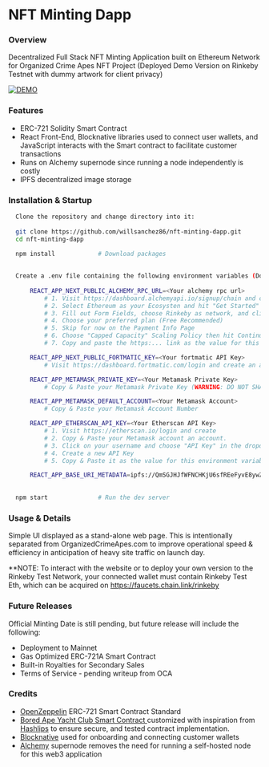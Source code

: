 # NFT Minting Dapp

### Overview

Decentralized Full Stack NFT Minting Application built on Ethereum Network for Organized Crime Apes NFT Project (Deployed Demo Version on Rinkeby Testnet with dummy artwork for client privacy)

<a href="https://nft-minting-dapp-navy.vercel.app/"><img src="https://img.shields.io/badge/-DEMO-4E69C8?style=for-the-badge&logo=appveyor;link=https://nft-minting-dapp-navy.vercel.app" alt="DEMO"></a>


### Features
* ERC-721 Solidity Smart Contract
* React Front-End, Blocknative libraries used to connect user wallets, and JavaScript interacts with the Smart contract to facilitate customer transactions
* Runs on Alchemy supernode since running a node independently is costly
* IPFS decentralized image storage



### Installation & Startup
  
```bash
  Clone the repository and change directory into it:
  
  git clone https://github.com/willsanchez86/nft-minting-dapp.git 
  cd nft-minting-dapp

  npm install            # Download packages
  
  
  Create a .env file containing the following environment variables (Do NOT use quotation marks when filling in values):  
  
      REACT_APP_NEXT_PUBLIC_ALCHEMY_RPC_URL=<Your alchemy rpc url>
          # 1. Visit https://dashboard.alchemyapi.io/signup/chain and create an account
          # 2. Select Ethereum as your Ecosysten and hit "Get Started"
          # 3. Fill out Form Fields, choose Rinkeby as network, and click "Create App"
          # 4. Choose your preferred plan (Free Recommended)
          # 5. Skip for now on the Payment Info Page
          # 6. Choose "Capped Capacity" Scaling Policy then hit Continue
          # 7. Copy and paste the https:... link as the value for this environment variable

      REACT_APP_NEXT_PUBLIC_FORTMATIC_KEY=<Your fortmatic API Key>
          # Visit https://dashboard.fortmatic.com/login and create an account. Copy & Paste the test API Key as the value for this environment variable -->

      REACT_APP_METAMASK_PRIVATE_KEY=<Your Metamask Private Key>
          # Copy & Paste your Metamask Private Key (WARNING: DO NOT SHARE THESE KEYS WITH ANYONE AND BE VERY CAREFUL NOT TO EXPOSE THESE ONLINE!!)

      REACT_APP_METAMASK_DEFAULT_ACCOUNT=<Your Metamask Account>
          # Copy & Paste your Metamask Account Number 

      REACT_APP_ETHERSCAN_API_KEY=<Your Etherscan API Key>
          # 1. Visit https://etherscan.io/login and create 
          # 2. Copy & Paste your Metamask account an account. 
          # 3. Click on your username and choose "API Key" in the dropdown menu
          # 4. Create a new API Key
          # 5. Copy & Paste it as the value for this environment variable

      REACT_APP_BASE_URI_METADATA=ipfs://QmSGJHJfWFNCHKjU6sfREeFyvE8ywZeoCKoiASL1Qc2Hnp/        # Generic Eye Metadata
  
  
  npm start              # Run the dev server
```



### Usage & Details
Simple UI displayed as a stand-alone web page. This is intentionally separated from OrganizedCrimeApes.com to improve operational speed & efficiency in anticipation of heavy site traffic on launch day. 

**NOTE: To interact with the website or to deploy your own version to the Rinkeby Test Network, your connected wallet must contain Rinkeby Test Eth, which can be acquired on https://faucets.chain.link/rinkeby 


### Future Releases
Official Minting Date is still pending, but future release will include the following:
* Deployment to Mainnet
* Gas Optimized ERC-721A Smart Contract
* Built-in Royalties for Secondary Sales
* Terms of Service - pending writeup from OCA


### Credits
* <a href="https://docs.openzeppelin.com/">OpenZeppelin</a> ERC-721 Smart Contract Standard
* <a href="https://etherscan.io/address/0xbc4ca0eda7647a8ab7c2061c2e118a18a936f13d#code">Bored Ape Yacht Club Smart Contract </a> customized with inspiration  from <a href="https://github.com/hashlips-lab/nft-erc721-collection/blob/main/smart-contract/contracts/YourNftToken.sol">Hashlips</a> to ensure secure, and tested contract implementation. 
* <a href="https://docs.blocknative.com/onboard">Blocknative</a> used for onboarding and connecting customer wallets
* <a href="https://docs.alchemy.com/alchemy/">Alchemy</a> supernode removes the need for running a self-hosted node for this web3 application
